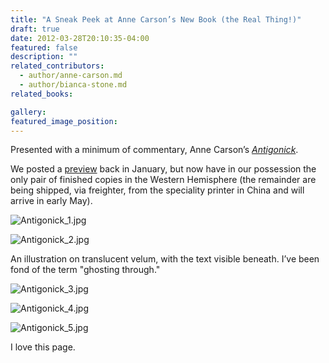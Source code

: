 ```yaml
---
title: "A Sneak Peek at Anne Carson’s New Book (the Real Thing!)"
draft: true
date: 2012-03-28T20:10:35-04:00
featured: false
description: ""
related_contributors:
  - author/anne-carson.md
  - author/bianca-stone.md
related_books:

gallery:
featured_image_position: 
---
```


Presented with a minimum of commentary, Anne Carson’s _[Antigonick](http://ndbooks.com/book/antigonick)_.

We posted a [preview](http://ndbooks.com/blog/article/a-sneak-peek-at-anne-carsons-new-book) back in January, but now have in our possession the only pair of finished copies in the Western Hemisphere (the remainder are being shipped, via freighter, from the speciality printer in China and will arrive in early May). 

![Antigonick_1.jpg](http://ndbooks.com/images/journal/Antigonick_1.jpg)

![Antigonick_2.jpg](http://ndbooks.com/images/journal/Antigonick_2.jpg)

An illustration on translucent velum, with the text visible beneath.
I’ve been fond of the term "ghosting through."

![Antigonick_3.jpg](http://ndbooks.com/images/journal/Antigonick_3.jpg)

![Antigonick_4.jpg](http://ndbooks.com/images/journal/Antigonick_4.jpg)

![Antigonick_5.jpg](http://ndbooks.com/images/journal/Antigonick_5.jpg)

I love this page.

